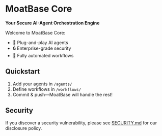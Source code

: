 # MoatBase Core

**Your Secure AI-Agent Orchestration Engine**

Welcome to MoatBase Core:  
- 🚀 Plug-and-play AI agents  
- 🔒 Enterprise-grade security  
- 🔄 Fully automated workflows  

## Quickstart

1. Add your agents in `/agents/`  
2. Define workflows in `/workflows/`  
3. Commit & push—MoatBase will handle the rest!  

## Security

If you discover a security vulnerability, please see [SECURITY.md](SECURITY.md) for our disclosure policy.
